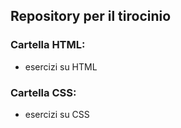 ## Repository per il tirocinio 
   
### Cartella HTML:
- esercizi su HTML 

### Cartella CSS: 
- esercizi su CSS 


